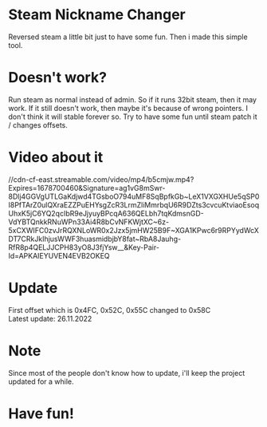 # Steam Nickname Changer
Reversed steam a little bit just to have some fun. Then i made this simple tool.

# Doesn't work?
Run steam as normal instead of admin. So if it runs 32bit steam, then it may work. If it still doesn't work, then maybe it's because of wrong pointers. I don't think it will stable forever so. Try to have some fun until steam patch it / changes offsets.

# Video about it
//cdn-cf-east.streamable.com/video/mp4/b5cmjw.mp4?Expires=1678700460&Signature=ag1vG8mSwr-8Dlj4GGVgUTLGaKdjwd4TGsboO794uMF8SqBpfkGb~LeX1VXGXHUe5qSP0I8PfTArZ0ulQXraEZZPuEHYsgZcR3LrmZliMmrbqU6R9DZts3cvcuKtviaoEsoqUhxK5jC6YQ2qcIbR9eJjyuyBPcqA636QELbh7tqKdmsnGD-VdYBTQnkkRNuWPn33Ai4R8bCvNFKWjtXC~6z-5xCXWIFC0zvJrRQXNLoWR0x2Jzx5jmHW25B9F~XGA1KPwc6r9RPYydWcXDT7CRkJkIhjusWWF3huasmidbjbY8fat~RbA8Jauhg-RfR8p4QELJJCPH83yO8J3fjYsw__&Key-Pair-Id=APKAIEYUVEN4EVB2OKEQ

# Update
First offset which is 0x4FC, 0x52C, 0x55C changed to 0x58C <br />
Latest update: 26.11.2022

# Note
Since most of the people don't know how to update, i'll keep the project updated for a while.

# Have fun!
